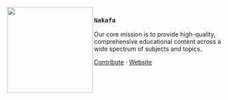 <img src="https://nakafa.com/logo.svg" align="left" width="200"/>

### `Nakafa`

Our core mission is to provide high-quality, comprehensive educational content across a wide spectrum of subjects and topics.

<a href="https://nakafa.com/contributor">Contribute</a> ·
<a href="https://nakafa.com">Website</a>
